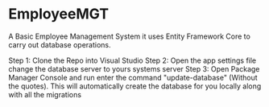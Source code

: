 # EmployeeMGT
A Basic Employee Management System it uses Entity Framework Core to carry out database operations.

Step 1: Clone the Repo into Visual Studio
Step 2: Open the app settings file change the database server to yours systems server
Step 3: Open Package Manager Console and run enter the command "update-database" (Without the quotes). This will automatically create the database for you locally along with all the migrations
